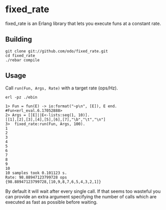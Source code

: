 fixed_rate
=====


fixed_rate is an Erlang library that lets you execute funs at a constant rate.

Building
-----

```
git clone git://github.com/odo/fixed_rate.git
cd fixed_rate
./rebar compile
```

Usage
-----
Call `run(Fun, Args, Rate)` with a target rate (ops/Hz).

`erl -pz ./ebin`

```
1> Fun = fun(E) -> io:format("~p\n", [E]), E end.
#Fun<erl_eval.6.17052888>
2> Args = [[E]||E<-lists:seq(1, 10)].
[[1],[2],[3],[4],[5],[6],[7],"\b","\t","\n"]
3>  fixed_rate:run(Fun, Args, 100).
1
2
3
4
5
6
7
8
9
10
10 samples took 0.101123 s.
Rate: 98.88947123799728 ops
{98.88947123799728,[10,9,8,7,6,5,4,3,2,1]}
```

By default it will wait after every single call. If that seems too wasteful you can provide an extra argument specifying the number of calls which are executed as fast as possible before waiting.
